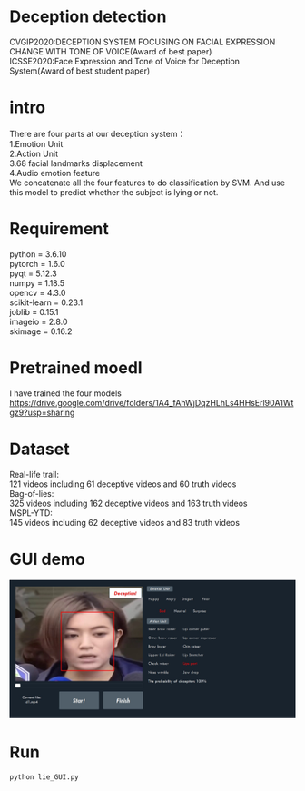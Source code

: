 # Deception detection
CVGIP2020:DECEPTION SYSTEM FOCUSING ON FACIAL EXPRESSION CHANGE WITH TONE OF VOICE(Award of best paper)\
ICSSE2020:Face Expression and Tone of Voice for Deception System(Award of best student paper)
# intro
There are four parts at our deception system：\
1.Emotion Unit\
2.Action Unit\
3.68 facial landmarks displacement\
4.Audio emotion feature\
We concatenate all the four features to do classification by SVM. And use this model to predict whether the subject is lying or not.
# Requirement
python = 3.6.10\
pytorch = 1.6.0\
pyqt = 5.12.3\
numpy = 1.18.5\
opencv = 4.3.0\
scikit-learn = 0.23.1\
joblib = 0.15.1\
imageio = 2.8.0\
skimage = 0.16.2
# Pretrained moedl
I have trained the four models <https://drive.google.com/drive/folders/1A4_fAhWjDqzHLhLs4HHsErl90A1Wtgz9?usp=sharing>
# Dataset
Real-life trail:\
121 videos including 61 deceptive videos and 60 truth videos\
Bag-of-lies:\
325 videos including 162 deceptive videos and 163 truth videos\
MSPL-YTD:\
145 videos including 62 deceptive videos and 83 truth videos
# GUI demo
![image](https://github.com/come880412/Deception_detection/blob/main/demo.jpg)
# Run
```python=
python lie_GUI.py
```
